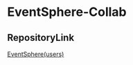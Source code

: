 # EventSphere-Collab

## RepositoryLink 
[EventSphere(users)](https://github.com/Ambal-Ced/EventSphere.git)
